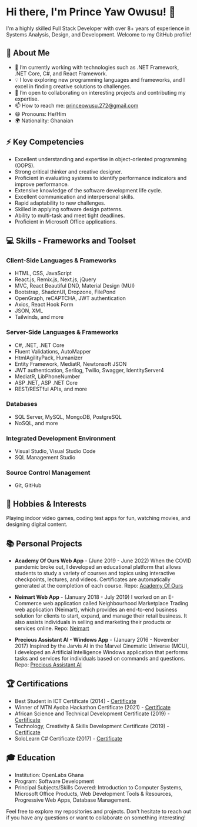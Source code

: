 # Hi there, I'm Prince Yaw Owusu! 👋

I'm a highly skilled Full Stack Developer with over 8+ years of experience in Systems Analysis, Design, and Development. Welcome to my GitHub profile!

## 🚀 About Me

- 🌱 I’m currently working with technologies such as .NET Framework, .NET Core, C#, and React Framework.
- 💡 I love exploring new programming languages and frameworks, and I excel in finding creative solutions to challenges.
- 👯 I’m open to collaborating on interesting projects and contributing my expertise.
- 📫 How to reach me: princeowusu.272@gmail.com
- 😄 Pronouns: He/Him
- 🌍 Nationality: Ghanaian

## ⚡ Key Competencies

- Excellent understanding and expertise in object-oriented programming (OOPS).
- Strong critical thinker and creative designer.
- Proficient in evaluating systems to identify performance indicators and improve performance.
- Extensive knowledge of the software development life cycle.
- Excellent communication and interpersonal skills.
- Rapid adaptability to new challenges.
- Skilled in applying software design patterns.
- Ability to multi-task and meet tight deadlines.
- Proficient in Microsoft Office applications.

## 💻 Skills - Frameworks and Toolset

### Client-Side Languages & Frameworks

- HTML, CSS, JavaScript
- React.js, Remix.js, Next.js, jQuery
- MVC, React Beautiful DND, Material Design (MUI)
- Bootstrap, ShadcnUI, Dropzone, FilePond
- OpenGraph, reCAPTCHA, JWT authentication
- Axios, React Hook Form
- JSON, XML
- Tailwinds, and more

### Server-Side Languages & Frameworks

- C#, .NET, .NET Core
- Fluent Validations, AutoMapper
- HtmlAgilityPack, Humanizer
- Entity Framework, MediatR, Newtonsoft JSON
- JWT authentication, Serilog, Twilio, Swagger, IdentityServer4
- MediatR, LibPhoneNumber
- ASP .NET, ASP .NET Core
- REST/RESTful APIs, and more

### Databases

- SQL Server, MySQL, MongoDB, PostgreSQL
- NoSQL, and more

### Integrated Development Environment

- Visual Studio, Visual Studio Code
- SQL Management Studio

### Source Control Management

- Git, GitHub

## 🎯 Hobbies & Interests

Playing indoor video games, coding test apps for fun, watching movies, and designing digital content.

## 📚 Personal Projects

- **Academy Of Ours Web App** - (June 2019 - June 2022)
  When the COVID pandemic broke out, I developed an educational platform that allows students to study a variety of courses and topics using interactive checkpoints, lectures, and videos. Certificates are automatically generated at the completion of each course.
  Repo: [Academy Of Ours](https://bit.ly/3V19niB)

- **Neimart Web App** - (January 2018 - July 2019)
  I worked on an E-Commerce web application called Neighbourhood Marketplace Trading web application (Neimart), which provides an end-to-end business solution for clients to start, expand, and manage their retail business. It also assists individuals in selling and marketing their products or services online.
  Repo: [Neimart](http://bit.ly/3gvgBNv)

- **Precious Assistant AI - Windows App** - (January 2016 - November 2017)
  Inspired by the Jarvis AI in the Marvel Cinematic Universe (MCU), I developed an Artificial Intelligence Windows application that performs tasks and services for individuals based on commands and questions.
  Repo: [Precious Assistant AI](https://bit.ly/3V5lvzO)

## 🏆 Certifications

- Best Student in ICT Certificate (2014) - [Certificate](http://bit.ly/3tSoNu7)
- Winner of MTN Ayoba Hackathon Certificate (2021) - [Certificate](https://bit.ly/3tRPy23)
- African Science and Technical Development Certificate (2019) - [Certificate](https://bit.ly/3U43G2N)
- Technology, Creativity & Skills Development Certificate (2019) - [Certificate](http://bit.ly/3gpb0Zf)
- SoloLearn C# Certificate (2017) - [Certificate](https://bit.ly/3WIsj8f)

## 🎓 Education

- Institution: OpenLabs Ghana
- Program: Software Development
- Principal Subjects/Skills Covered: Introduction to Computer Systems, Microsoft Office Products, Web Development Tools & Resources, Progressive Web Apps, Database Management.

Feel free to explore my repositories and projects. Don't hesitate to reach out if you have any questions or want to collaborate on something interesting!

